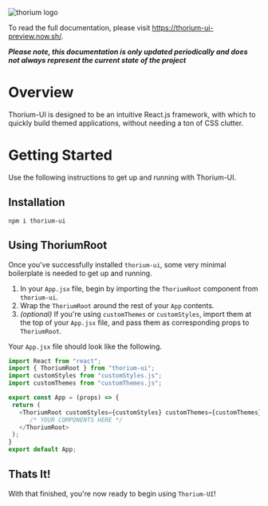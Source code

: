 ![thorium logo](https://i.ibb.co/6y2RSZf/banner.png)

To read the full documentation, please visit https://thorium-ui-preview.now.sh/.

**_Please note, this documentation is only updated periodically and does not always represent the current state of the project_**

# Overview

Thorium-UI is designed to be an intuitive React.js framework, with which to quickly build themed applications, without needing a ton of CSS clutter.

# Getting Started

Use the following instructions to get up and running with Thorium-UI.

## Installation

`npm i thorium-ui`

## Using ThoriumRoot

Once you've successfully installed `thorium-ui`, some very minimal boilerplate is needed to get up and running.

1. In your `App.jsx` file, begin by importing the `ThoriumRoot` component from `thorium-ui`.
2. Wrap the `ThoriumRoot` around the rest of your `App` contents.
3. _(optional)_ If you're using `customThemes` or `customStyles`, import them at the top of your `App.jsx` file, and pass them as corresponding props to `ThoriumRoot`.

Your `App.jsx` file should look like the following.

```javascript
import React from "react";
import { ThoriumRoot } from "thorium-ui";
import customStyles from "customStyles.js";
import customThemes from "customThemes.js";

export const App = (props) => {
 return (
   <ThoriumRoot customStyles={customStyles} customThemes={customThemes}>
      /* YOUR COMPONENTS HERE */
   </ThoriumRoot>
 );
}
export default App;
```

## Thats It!

With that finished, you're now ready to begin using `Thorium-UI`!

